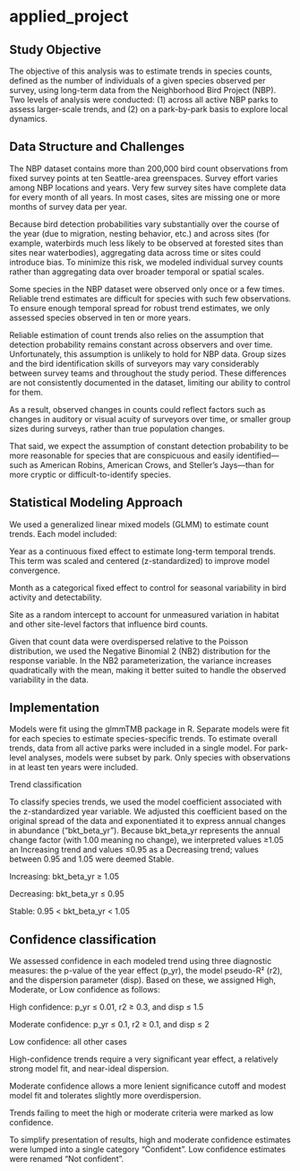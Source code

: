 # applied_project

## Study Objective 

The objective of this analysis was to estimate trends in species counts, defined as the number of individuals of a given species observed per survey, using long-term data from the Neighborhood Bird Project (NBP). Two levels of analysis were conducted: (1) across all active NBP parks to assess larger-scale trends, and (2) on a park-by-park basis to explore local dynamics. 

## Data Structure and Challenges 

The NBP dataset contains more than 200,000 bird count observations from fixed survey points at ten Seattle-area greenspaces. Survey effort varies among NBP locations and years. Very few survey sites have complete data for every month of all years. In most cases, sites are missing one or more months of survey data per year.  

Because bird detection probabilities vary substantially over the course of the year (due to migration, nesting behavior, etc.) and across sites (for example, waterbirds much less likely to be observed at forested sites than sites near waterbodies), aggregating data across time or sites could introduce bias. To minimize this risk, we modeled individual survey counts rather than aggregating data over broader temporal or spatial scales. 

Some species in the NBP dataset were observed only once or a few times. Reliable trend estimates are difficult for species with such few observations. To ensure enough temporal spread for robust trend estimates, we only assessed species observed in ten or more years. 

Reliable estimation of count trends also relies on the assumption that detection probability remains constant across observers and over time. Unfortunately, this assumption is unlikely to hold for NBP data. Group sizes and the bird identification skills of surveyors may vary considerably between survey teams and throughout the study period. These differences are not consistently documented in the dataset, limiting our ability to control for them. 

As a result, observed changes in counts could reflect factors such as changes in auditory or visual acuity of surveyors over time, or smaller group sizes during surveys, rather than true population changes. 

That said, we expect the assumption of constant detection probability to be more reasonable for species that are conspicuous and easily identified—such as American Robins, American Crows, and Steller’s Jays—than for more cryptic or difficult-to-identify species. 

## Statistical Modeling Approach 

We used a generalized linear mixed models (GLMM) to estimate count trends. Each model included: 

Year as a continuous fixed effect to estimate long-term temporal trends. This term was scaled and centered (z-standardized) to improve model convergence. 

Month as a categorical fixed effect to control for seasonal variability in bird activity and detectability. 

Site as a random intercept to account for unmeasured variation in habitat and other site-level factors that influence bird counts. 

Given that count data were overdispersed relative to the Poisson distribution, we used the Negative Binomial 2 (NB2) distribution for the response variable. In the NB2 parameterization, the variance increases quadratically with the mean, making it better suited to handle the observed variability in the data. 

## Implementation 

Models were fit using the glmmTMB package in R. Separate models were fit for each species to estimate species-specific trends. To estimate overall trends, data from all active parks were included in a single model. For park-level analyses, models were subset by park. Only species with observations in at least ten years were included.  

Trend classification 

To classify species trends, we used the model coefficient associated with the z-standardized year variable. We adjusted this coefficient based on the original spread of the data and exponentiated it to express annual changes in abundance (“bkt_beta_yr”). Because bkt_beta_yr represents the annual change factor (with 1.00 meaning no change), we interpreted values ≥1.05 an Increasing trend and values ≤0.95 as a Decreasing trend; values between 0.95 and 1.05 were deemed Stable.  

Increasing: bkt_beta_yr ≥ 1.05 

Decreasing: bkt_beta_yr ≤ 0.95 

Stable: 0.95 < bkt_beta_yr < 1.05 

## Confidence classification 

We assessed confidence in each modeled trend using three diagnostic measures: the p-value of the year effect (p_yr), the model pseudo-R² (r2), and the dispersion parameter (disp). Based on these, we assigned High, Moderate, or Low confidence as follows: 

High confidence: p_yr ≤ 0.01, r2 ≥ 0.3, and disp ≤ 1.5 

Moderate confidence: p_yr ≤ 0.1, r2 ≥ 0.1, and disp ≤ 2 

Low confidence: all other cases 

High-confidence trends require a very significant year effect, a relatively strong model fit, and near-ideal dispersion.  

Moderate confidence allows a more lenient significance cutoff and modest model fit and tolerates slightly more overdispersion.  

Trends failing to meet the high or moderate criteria were marked as low confidence.  

To simplify presentation of results, high and moderate confidence estimates were lumped into a single category “Confident”. Low confidence estimates were renamed “Not confident”.  
